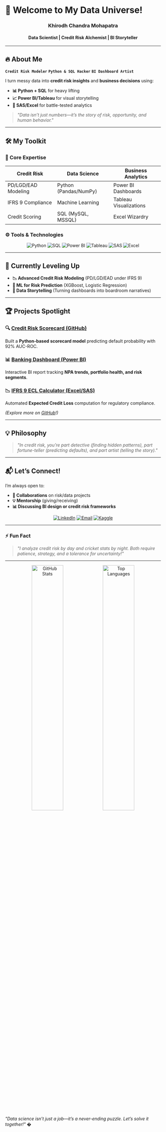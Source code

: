 # 🚀 Welcome to My Data Universe!  
### **<div align="center">Khirodh Chandra Mohapatra</div>**  
#### <div align="center">Data Scientist | Credit Risk Alchemist | BI Storyteller</div>  

---

## 🔥 **About Me**  
**`Credit Risk Modeler`**  **`Python & SQL Hacker`**  **`BI Dashboard Artist`**  

I turn messy data into **credit risk insights** and **business decisions** using:  
- **📊 Python + SQL** for heavy lifting  
- **📈 Power BI/Tableau** for visual storytelling  
- **🎯 SAS/Excel** for battle-tested analytics  

> *"Data isn’t just numbers—it’s the story of risk, opportunity, and human behavior."*  

---

## 🛠️ **My Toolkit**  

### **🧠 Core Expertise**  
| **Credit Risk**          | **Data Science**       | **Business Analytics**  |  
|--------------------------|-----------------------|-------------------------|  
| PD/LGD/EAD Modeling       | Python (Pandas/NumPy) | Power BI Dashboards     |  
| IFRS 9 Compliance         | Machine Learning      | Tableau Visualizations  |  
| Credit Scoring            | SQL (MySQL, MSSQL)    | Excel Wizardry          |  

### **⚙️ Tools & Technologies**  
<p align="center">  
  <img src="https://img.shields.io/badge/Python-3776AB?style=for-the-badge&logo=python&logoColor=white" alt="Python">  
  <img src="https://img.shields.io/badge/SQL-4479A1?style=for-the-badge&logo=postgresql&logoColor=white" alt="SQL">  
  <img src="https://img.shields.io/badge/Power_BI-F2C811?style=for-the-badge&logo=powerbi&logoColor=black" alt="Power BI">  
  <img src="https://img.shields.io/badge/Tableau-E97627?style=for-the-badge&logo=tableau&logoColor=white" alt="Tableau">  
  <img src="https://img.shields.io/badge/SAS-FF9E0F?style=for-the-badge&logo=sas&logoColor=white" alt="SAS">  
  <img src="https://img.shields.io/badge/Excel-217346?style=for-the-badge&logo=microsoftexcel&logoColor=white" alt="Excel">  
</p>  

---

## 🌱 **Currently Leveling Up**  
- **📉 Advanced Credit Risk Modeling** (PD/LGD/EAD under IFRS 9)  
- **🤖 ML for Risk Prediction** (XGBoost, Logistic Regression)  
- **🎨 Data Storytelling** (Turning dashboards into boardroom narratives)  

---

## 🏆 **Projects Spotlight**  
### **🔍 [Credit Risk Scorecard (GitHub)](https://github.com/KHIRODH06)**  
Built a **Python-based scorecard model** predicting default probability with 92% AUC-ROC.  

### **📊 [Banking Dashboard (Power BI)](https://github.com/KHIRODH06)**  
Interactive BI report tracking **NPA trends, portfolio health, and risk segments**.  

### **📉 [IFRS 9 ECL Calculator (Excel/SAS)](https://github.com/KHIRODH06)**  
Automated **Expected Credit Loss** computation for regulatory compliance.  

*(Explore more on [GitHub](https://github.com/KHIRODH06)!)*  

---

## 💡 **Philosophy**  
> *"In credit risk, you’re part detective (finding hidden patterns), part fortune-teller (predicting defaults), and part artist (telling the story)."*  

---

## 📬 **Let’s Connect!**  
I’m always open to:  
- **🤝 Collaborations** on risk/data projects  
- **💡 Mentorship** (giving/receiving)  
- **📊 Discussing BI design or credit risk frameworks**  

<p align="center">  
  <a href="https://www.linkedin.com/in/khirodh-mohapatra/"><img src="https://img.shields.io/badge/LinkedIn-0077B5?style=for-the-badge&logo=linkedin&logoColor=white" alt="LinkedIn"></a>  
  <a href="mailto:khirodhrocks1@gmail.com"><img src="https://img.shields.io/badge/Gmail-D14836?style=for-the-badge&logo=gmail&logoColor=white" alt="Email"></a>  
  <a href="https://kaggle.com/khirodh-mohapatra"><img src="https://img.shields.io/badge/Kaggle-20BEFF?style=for-the-badge&logo=kaggle&logoColor=white" alt="Kaggle"></a>  
</p>  

---

### ⚡ **Fun Fact**  
> *"I analyze credit risk by day and cricket stats by night. Both require patience, strategy, and a tolerance for uncertainty!"*  

---

<div align="center">  
  <img src="https://github-readme-stats.vercel.app/api?username=KHIRODH06&show_icons=true&theme=radical" alt="GitHub Stats" width="45%">  
  <img src="https://github-readme-stats.vercel.app/api/top-langs/?username=KHIRODH06&layout=compact&theme=radical" alt="Top Languages" width="45%">  
</div>  

###### *"Data science isn’t just a job—it’s a never-ending puzzle. Let’s solve it together!"* �
